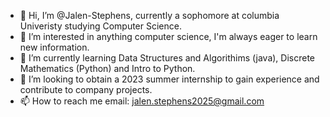 - 👋 Hi, I’m @Jalen-Stephens, currently a sophomore at columbia Univeristy studying Computer Science.
- 👀 I’m interested in anything computer science, I'm always eager to learn new information.
- 🌱 I’m currently learning Data Structures and Algorithims (java), Discrete Mathematics (Python) and Intro to Python.
- 💞️ I’m looking to obtain a 2023 summer internship to gain experience and contribute to company projects.
- 📫 How to reach me email: jalen.stephens2025@gmail.com

<!---
Jalen-Stephens/Jalen-Stephens is a ✨ special ✨ repository because its `README.md` (this file) appears on your GitHub profile.
You can click the Preview link to take a look at your changes.
--->
